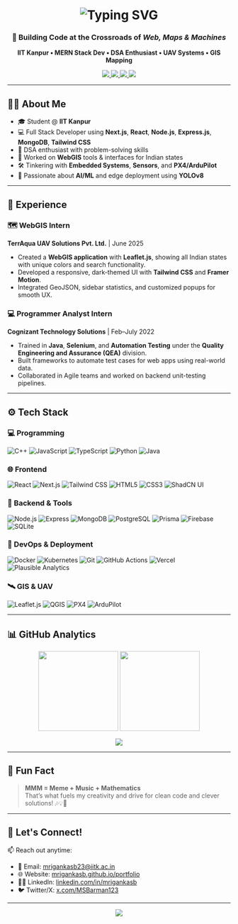 <!-- Mriganka Shekhar Barman GitHub README -->

<!-- Animated Name Header -->
<h1 align="center">
  <img src="https://readme-typing-svg.demolab.com?font=Fira+Code&size=30&pause=1000&center=true&vCenter=true&width=700&lines=Hi+%F0%9F%91%8B%2C+I'm+Mriganka+Shekhar+Barman;Fullstack+Dev+%3C+WebGIS+%3C+Embedded+Systems;Welcome+to+my+GitHub+Universe!+%F0%9F%9A%80" alt="Typing SVG" />
</h1>

<!-- Catchy Tagline -->
<h3 align="center">🚀 Building Code at the Crossroads of <i>Web, Maps & Machines</i></h3>

<p align="center">
  <strong>
    IIT Kanpur • MERN Stack Dev • DSA Enthusiast • UAV Systems • GIS Mapping
  </strong>
</p>

<!-- Social and Portfolio Badges -->
<p align="center">
  <a href="https://mrigankasb.github.io/portfolio/" target="_blank">
    <img src="https://img.shields.io/badge/🌐 Portfolio-222222?style=for-the-badge&logo=githubpages&logoColor=white" />
  </a>
  <a href="https://www.linkedin.com/in/mrigankasb/" target="_blank">
    <img src="https://img.shields.io/badge/LinkedIn-0077B5?style=for-the-badge&logo=linkedin&logoColor=white" />
  </a>
  <a href="https://x.com/MSBarman123" target="_blank">
    <img src="https://img.shields.io/badge/X-000000?style=for-the-badge&logo=twitter&logoColor=white" />
  </a>
  <a href="mailto:mrigankasb23@iitk.ac.in">
    <img src="https://img.shields.io/badge/Email-D14836?style=for-the-badge&logo=gmail&logoColor=white" />
  </a>
</p>

---

## 👨‍💻 About Me

- 🎓 Student @ **IIT Kanpur**
- 💻 Full Stack Developer using **Next.js**, **React**, **Node.js**, **Express.js**, **MongoDB**, **Tailwind CSS** 
- 🧠 DSA enthusiast with problem-solving skills
- 📍 Worked on **WebGIS** tools & interfaces for Indian states
- 🛠️ Tinkering with **Embedded Systems**, **Sensors**, and **PX4/ArduPilot**
- 🤖 Passionate about **AI/ML** and edge deployment using **YOLOv8**

---

## 💼 Experience

<!---
### 🧪 Embedded Systems & UAV Intern — *Selection Task Phase*
**TerrAqua UAV Solutions Pvt. Ltd.** | Apr–May 2025  
- Designed and simulated a real-time **altitude estimation system** in C++.
- Built fault-tolerant logic for sensor failures with data filtering and sanity checks.
- Prepared for integration with **PX4**, **ArduPilot**, and **MAVLink**-based UAV stacks.
-->

### 🗺️ WebGIS Intern  
**TerrAqua UAV Solutions Pvt. Ltd.** | June 2025  
- Created a **WebGIS application** with **Leaflet.js**, showing all Indian states with unique colors and search functionality.
- Developed a responsive, dark-themed UI with **Tailwind CSS** and **Framer Motion**.
- Integrated GeoJSON, sidebar statistics, and customized popups for smooth UX.

### 💻 Programmer Analyst Intern  
**Cognizant Technology Solutions** | Feb–July 2022  
- Trained in **Java**, **Selenium**, and **Automation Testing** under the **Quality Engineering and Assurance (QEA)** division.
- Built frameworks to automate test cases for web apps using real-world data.
- Collaborated in Agile teams and worked on backend unit-testing pipelines.

---

## ⚙️ Tech Stack

### 💻 Programming
![C++](https://img.shields.io/badge/C++-00599C?style=flat&logo=c%2B%2B&logoColor=white)
![JavaScript](https://img.shields.io/badge/JavaScript-F7DF1E?style=flat&logo=javascript&logoColor=black)
![TypeScript](https://img.shields.io/badge/TypeScript-3178C6?style=flat&logo=typescript&logoColor=white)
![Python](https://img.shields.io/badge/Python-3776AB?style=flat&logo=python&logoColor=white)
![Java](https://img.shields.io/badge/Java-ED8B00?style=flat&logo=java&logoColor=white)

### 🌐 Frontend
![React](https://img.shields.io/badge/React-20232A?style=flat&logo=react)
![Next.js](https://img.shields.io/badge/Next.js-000000?style=flat&logo=next.js)
![Tailwind CSS](https://img.shields.io/badge/TailwindCSS-38B2AC?style=flat&logo=tailwind-css&logoColor=white)
![HTML5](https://img.shields.io/badge/HTML5-E34F26?style=flat&logo=html5&logoColor=white)
![CSS3](https://img.shields.io/badge/CSS3-1572B6?style=flat&logo=css3&logoColor=white)
![ShadCN UI](https://img.shields.io/badge/ShadCN_UI-black?style=flat)

### 🔧 Backend & Tools
![Node.js](https://img.shields.io/badge/Node.js-339933?style=flat&logo=node.js&logoColor=white)
![Express](https://img.shields.io/badge/Express.js-000000?style=flat&logo=express&logoColor=white)
![MongoDB](https://img.shields.io/badge/MongoDB-4EA94B?style=flat&logo=mongodb&logoColor=white)
![PostgreSQL](https://img.shields.io/badge/PostgreSQL-336791?style=flat&logo=postgresql&logoColor=white)
![Prisma](https://img.shields.io/badge/Prisma-3982CE?style=flat&logo=prisma&logoColor=white)
![Firebase](https://img.shields.io/badge/Firebase-FFCA28?style=flat&logo=firebase&logoColor=black)
![SQLite](https://img.shields.io/badge/SQLite-003B57?style=flat&logo=sqlite&logoColor=white)

### 🚀 DevOps & Deployment
![Docker](https://img.shields.io/badge/Docker-2496ED?style=flat&logo=docker&logoColor=white)
![Kubernetes](https://img.shields.io/badge/Kubernetes-326CE5?style=flat&logo=kubernetes&logoColor=white)
![Git](https://img.shields.io/badge/Git-F05032?style=flat&logo=git&logoColor=white)
![GitHub Actions](https://img.shields.io/badge/GitHub_Actions-2088FF?style=flat&logo=github-actions&logoColor=white)
![Vercel](https://img.shields.io/badge/Vercel-000000?style=flat&logo=vercel&logoColor=white)
![Plausible Analytics](https://img.shields.io/badge/Plausible-5850EC?style=flat&logo=plausibleanalytics&logoColor=white)

### 🛰️ GIS & UAV
![Leaflet.js](https://img.shields.io/badge/Leaflet-199900?style=flat&logo=leaflet&logoColor=white)
![QGIS](https://img.shields.io/badge/QGIS-589632?style=flat&logo=qgis&logoColor=white)
![PX4](https://img.shields.io/badge/PX4-000000?style=flat&logo=px4&logoColor=white)
![ArduPilot](https://img.shields.io/badge/ArduPilot-FFB300?style=flat)

---

## 📊 GitHub Analytics

<p align="center">
  <img src="https://github-readme-stats.vercel.app/api?username=MrigankaSB&show_icons=true&theme=radical&hide_border=true" height="180px"/>
  <img src="https://github-readme-streak-stats.herokuapp.com/?user=MrigankaSB&theme=radical&hide_border=true" height="180px"/>
</p>

<p align="center">
  <img src="https://github-readme-stats.vercel.app/api/top-langs/?username=MrigankaSB&layout=compact&theme=radical&hide_border=true" />
</p>

---

## 🎯 Fun Fact

> **MMM = Meme + Music + Mathematics**  
> That’s what fuels my creativity and drive for clean code and clever solutions! 🎶💡📐

---

## 🤝 Let's Connect!

📫 Reach out anytime:
- 📧 Email: [mrigankasb23@iitk.ac.in](mailto:mrigankasb23@iitk.ac.in)
- 🌐 Website: [mrigankasb.github.io/portfolio](https://mrigankasb.github.io/portfolio)
- 🧑‍💼 LinkedIn: [linkedin.com/in/mrigankasb](https://www.linkedin.com/in/mrigankasb/)
- 🐦 Twitter/X: [x.com/MSBarman123](https://x.com/MSBarman123)

---

<p align="center">
  <img src="https://capsule-render.vercel.app/api?type=waving&color=gradient&height=100&section=footer" />
</p>
